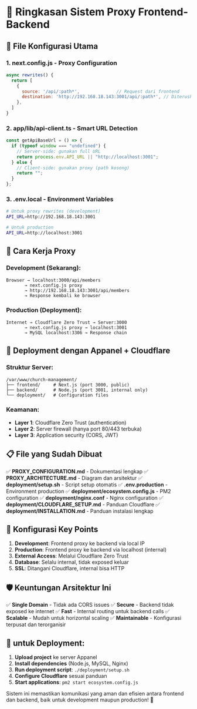 # 🔗 Ringkasan Sistem Proxy Frontend-Backend

## 📍 **File Konfigurasi Utama**

### 1. **next.config.js** - Proxy Configuration
```javascript
async rewrites() {
  return [
    {
      source: '/api/:path*',              // Request dari frontend
      destination: 'http://192.168.18.143:3001/api/:path*', // Diteruskan ke backend
    },
  ]
}
```

### 2. **app/lib/api-client.ts** - Smart URL Detection  
```typescript
const getApiBaseUrl = () => {
  if (typeof window === "undefined") {
    // Server-side: gunakan full URL
    return process.env.API_URL || "http://localhost:3001";
  } else {
    // Client-side: gunakan proxy (path kosong)
    return "";
  }
};
```

### 3. **.env.local** - Environment Variables
```bash
# Untuk proxy rewrites (development)
API_URL=http://192.168.18.143:3001

# Untuk production
API_URL=http://localhost:3001
```

## 🔄 **Cara Kerja Proxy**

### Development (Sekarang):
```
Browser → localhost:3000/api/members 
       → next.config.js proxy 
       → http://192.168.18.143:3001/api/members
       → Response kembali ke browser
```

### Production (Deployment):
```
Internet → Cloudflare Zero Trust → Server:3000 
       → next.config.js proxy → localhost:3001
       → MySQL localhost:3306 → Response chain
```

## 🚀 **Deployment dengan Appanel + Cloudflare**

### Struktur Server:
```
/var/www/church-management/
├── frontend/     # Next.js (port 3000, public)
├── backend/      # Node.js (port 3001, internal only)
└── deployment/   # Configuration files
```

### Keamanan:
- **Layer 1**: Cloudflare Zero Trust (authentication)
- **Layer 2**: Server firewall (hanya port 80/443 terbuka)  
- **Layer 3**: Application security (CORS, JWT)

## 📋 **File yang Sudah Dibuat**

✅ **PROXY_CONFIGURATION.md** - Dokumentasi lengkap
✅ **PROXY_ARCHITECTURE.md** - Diagram dan arsitektur
✅ **deployment/setup.sh** - Script setup otomatis
✅ **.env.production** - Environment production
✅ **deployment/ecosystem.config.js** - PM2 configuration
✅ **deployment/nginx.conf** - Nginx configuration
✅ **deployment/CLOUDFLARE_SETUP.md** - Panduan Cloudflare
✅ **deployment/INSTALLATION.md** - Panduan instalasi lengkap

## 🔧 **Konfigurasi Key Points**

1. **Development**: Frontend proxy ke backend via local IP
2. **Production**: Frontend proxy ke backend via localhost (internal)
3. **External Access**: Melalui Cloudflare Zero Trust
4. **Database**: Selalu internal, tidak exposed keluar
5. **SSL**: Ditangani Cloudflare, internal bisa HTTP

## 🛡️ **Keuntungan Arsitektur Ini**

✅ **Single Domain** - Tidak ada CORS issues
✅ **Secure** - Backend tidak exposed ke internet
✅ **Fast** - Internal routing untuk backend calls
✅ **Scalable** - Mudah untuk horizontal scaling
✅ **Maintainable** - Konfigurasi terpusat dan terorganisir

## 🎯 **untuk Deployment:**

1. **Upload project** ke server Appanel
2. **Install dependencies** (Node.js, MySQL, Nginx)
3. **Run deployment script**: `./deployment/setup.sh`
4. **Configure Cloudflare** sesuai panduan
5. **Start applications**: `pm2 start ecosystem.config.js`

Sistem ini memastikan komunikasi yang aman dan efisien antara frontend dan backend, baik untuk development maupun production! 🚀
